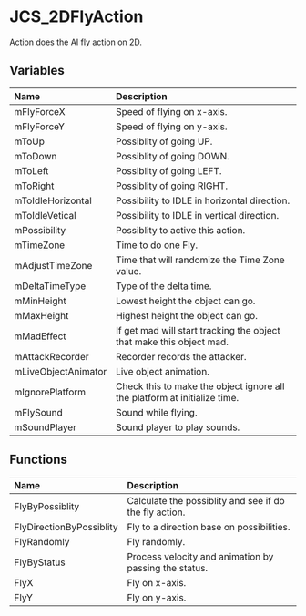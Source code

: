 # JCS_2DFlyAction

Action does the AI fly action on 2D.

## Variables

| Name                | Description                                                               |
|:--------------------|:--------------------------------------------------------------------------|
| mFlyForceX          | Speed of flying on x-axis.                                                |
| mFlyForceY          | Speed of flying on y-axis.                                                |
| mToUp               | Possiblity of going UP.                                                   |
| mToDown             | Possiblity of going DOWN.                                                 |
| mToLeft             | Possiblity of going LEFT.                                                 |
| mToRight            | Possiblity of going RIGHT.                                                |
| mToIdleHorizontal   | Possibility to IDLE in horizontal direction.                              |
| mToIdleVetical      | Possibility to IDLE in vertical direction.                                |
| mPossibility        | Possiblity to active this action.                                         |
| mTimeZone           | Time to do one Fly.                                                       |
| mAdjustTimeZone     | Time that will randomize the Time Zone value.                             |
| mDeltaTimeType      | Type of the delta time.                                                   |
| mMinHeight          | Lowest height the object can go.                                          |
| mMaxHeight          | Highest height the object can go.                                         |
| mMadEffect          | If get mad will start tracking the object that make this object mad.      |
| mAttackRecorder     | Recorder records the attacker.                                            |
| mLiveObjectAnimator | Live object animation.                                                    |
| mIgnorePlatform     | Check this to make the object ignore all the platform at initialize time. |
| mFlySound           | Sound while flying.                                                       |
| mSoundPlayer        | Sound player to play sounds.                                              |

## Functions

| Name                     | Description                                            |
|:-------------------------|:-------------------------------------------------------|
| FlyByPossiblity          | Calculate the possiblity and see if do the fly action. |
| FlyDirectionByPossiblity | Fly to a direction base on possibilities.              |
| FlyRandomly              | Fly randomly.                                          |
| FlyByStatus              | Process velocity and animation by passing the status.  |
| FlyX                     | Fly on x-axis.                                         |
| FlyY                     | Fly on y-axis.                                         |
